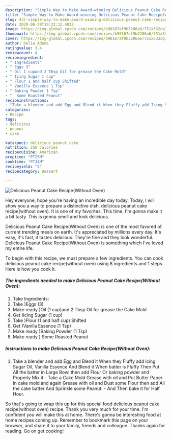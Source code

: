 ```yaml
---
description: "Simple Way to Make Award-winning Delicious Peanut Cake Recipe(Without Oven)"
title: "Simple Way to Make Award-winning Delicious Peanut Cake Recipe(Without Oven)"
slug: 437-simple-way-to-make-award-winning-delicious-peanut-cake-recipewithout-oven
date: 2020-06-30T19:23:12.483Z
image: https://img-global.cpcdn.com/recipes/b90167af9b3286a6/751x532cq70/delicious-peanut-cake-recipewithout-oven-recipe-main-photo.jpg
thumbnail: https://img-global.cpcdn.com/recipes/b90167af9b3286a6/751x532cq70/delicious-peanut-cake-recipewithout-oven-recipe-main-photo.jpg
cover: https://img-global.cpcdn.com/recipes/b90167af9b3286a6/751x532cq70/delicious-peanut-cake-recipewithout-oven-recipe-main-photo.jpg
author: Delia Adams
ratingvalue: 3.4
reviewcount: 4
recipeingredient:
- " Ingredients"
- " Eggs 3"
- " Oil 1 cupand 2 Tbsp Oil for grease the Cake Mold"
- " Icing Sugar 1 cup"
- " Flour 1 and half cup Shifted"
- " Vanilla Essence 1 Tsp"
- " Baking Powder 1 Tsp"
- "  Some Roasted Peanut"
recipeinstructions:
- "Take a blender and add Egg and Blend it When they Fluffy add Icing Sugar Oil, Vanilla Essence And Blend it When batter is Fluffy Then Put All the batter in Large Bowl then add Flour Or baking powder and Properly Mix it  Take a Cake Mold Grease with oil and Put Butter Paper in cake mold and again Grease with oil and Dust some Flour then add All the cake batter And Sprinkle some Peanut. And Then bake it for Half Hour."
categories:
- Recipe
tags:
- delicious
- peanut
- cake

katakunci: delicious peanut cake 
nutrition: 256 calories
recipecuisine: American
preptime: "PT25M"
cooktime: "PT34M"
recipeyield: "3"
recipecategory: Dessert

---
```



![Delicious Peanut Cake Recipe(Without Oven)](https://img-global.cpcdn.com/recipes/b90167af9b3286a6/751x532cq70/delicious-peanut-cake-recipewithout-oven-recipe-main-photo.jpg)

Hey everyone, hope you're having an incredible day today. Today, I will show you a way to prepare a distinctive dish, delicious peanut cake recipe(without oven). It is one of my favorites. This time, I'm gonna make it a bit tasty. This is gonna smell and look delicious.



Delicious Peanut Cake Recipe(Without Oven) is one of the most favored of current trending meals on earth. It's appreciated by millions every day. It's easy, it's fast, it tastes delicious. They're fine and they look wonderful. Delicious Peanut Cake Recipe(Without Oven) is something which I've loved my entire life.


To begin with this recipe, we must prepare a few ingredients. You can cook delicious peanut cake recipe(without oven) using 8 ingredients and 1 steps. Here is how you cook it.

<!--inarticleads1-->

##### The ingredients needed to make Delicious Peanut Cake Recipe(Without Oven):

1. Take  Ingredients:
1. Take  )Eggs (3)
1. Make ready  )Oil (1 cup)and 2 Tbsp Oil for grease the Cake Mold
1. Get  )Icing Sugar (1 cup)
1. Take  )Flour (1 and half cup) Shifted
1. Get  )Vanilla Essence (1 Tsp)
1. Make ready  )Baking Powder (1 Tsp)
1. Make ready  ) Some Roasted Peanut




<!--inarticleads2-->

##### Instructions to make Delicious Peanut Cake Recipe(Without Oven):

1. Take a blender and add Egg and Blend it When they Fluffy add Icing Sugar Oil, Vanilla Essence And Blend it When batter is Fluffy Then Put All the batter in Large Bowl then add Flour Or baking powder and Properly Mix it  - Take a Cake Mold Grease with oil and Put Butter Paper in cake mold and again Grease with oil and Dust some Flour then add All the cake batter And Sprinkle some Peanut. - And Then bake it for Half Hour.




So that's going to wrap this up for this special food delicious peanut cake recipe(without oven) recipe. Thank you very much for your time. I'm confident you will make this at home. There's gonna be interesting food at home recipes coming up. Remember to bookmark this page on your browser, and share it to your family, friends and colleague. Thanks again for reading. Go on get cooking!
